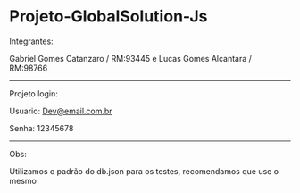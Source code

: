 # Projeto-GlobalSolution-Js


Integrantes:

Gabriel Gomes Catanzaro / RM:93445 e Lucas Gomes Alcantara / RM:98766

---------------------------------------------------------------------------

Projeto login:

Usuario: Dev@email.com.br

Senha: 12345678

----------------------------------------------------------------------------

Obs:

Utilizamos o padrão do db.json para os testes, recomendamos que use o mesmo
